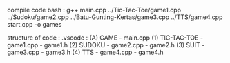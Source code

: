 compile code bash : g++ main.cpp ../Tic-Tac-Toe/game1.cpp ../Sudoku/game2.cpp ../Batu-Gunting-Kertas/game3.cpp ../TTS/game4.cpp start.cpp -o games

structure of code :
.vscode :
    (A) GAME
          - main.cpp
          (1) TIC-TAC-TOE
                - game1.cpp
                - game1.h
          (2) SUDOKU
                - game2.cpp
                - game2.h
          (3) SUIT
                - game3.cpp
                - game3.h
          (4) TTS
                - game4.cpp
                - game4.h